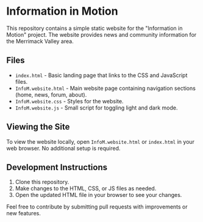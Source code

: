 # Information in Motion

This repository contains a simple static website for the "Information in Motion" project. The website provides news and community information for the Merrimack Valley area.

## Files

- `index.html` - Basic landing page that links to the CSS and JavaScript files.
- `InfoM.website.html` - Main website page containing navigation sections (home, news, forum, about).
- `InfoM.website.css` - Styles for the website.
- `InfoM.website.js` - Small script for toggling light and dark mode.

## Viewing the Site

To view the website locally, open `InfoM.website.html` or `index.html` in your web browser. No additional setup is required.

## Development Instructions

1. Clone this repository.
2. Make changes to the HTML, CSS, or JS files as needed.
3. Open the updated HTML file in your browser to see your changes.

Feel free to contribute by submitting pull requests with improvements or new features.
